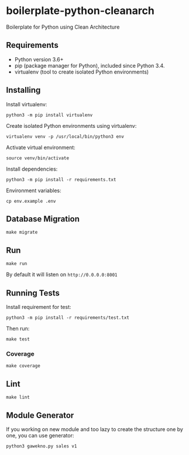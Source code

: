 # boilerplate-python-cleanarch
Boilerplate for Python using Clean Architecture 

## Requirements
- Python version 3.6+
- pip (package manager for Python), included since Python 3.4.
- virtualenv (tool to create isolated Python environments)

## Installing
Install virtualenv:
```
python3 -m pip install virtualenv
```

Create isolated Python environments using virtualenv:
```
virtualenv venv -p /usr/local/bin/python3 env
```

Activate virtual environment:
```
source venv/bin/activate
```

Install dependencies:
```
python3 -m pip install -r requirements.txt
```

Environment variables:
```
cp env.example .env
```

## Database Migration
```
make migrate
```

## Run
```
make run
```
By default it will listen on `http://0.0.0.0:8001`

## Running Tests
Install requirement for test:
```
python3 -m pip install -r requirements/test.txt
```

Then run:
```
make test
```

### Coverage
```
make coverage
```

## Lint
```
make lint
```

## Module Generator
If you working on new module and too lazy to create the structure one by one, you can use generator:
```
python3 gawekno.py sales v1
```
